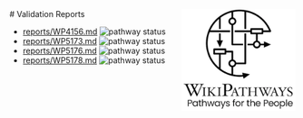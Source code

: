 <img style="float: right; width: 200px" src="logo.png" />
# Validation Reports

* [reports/WP4156.md](reports/WP4156.md) <img alt="pathway status" src="https://img.shields.io/endpoint?url=https://wikipathways.org/sr24-curation/reports/WP4156.json">
* [reports/WP5173.md](reports/WP5173.md) <img alt="pathway status" src="https://img.shields.io/endpoint?url=https://wikipathways.org/sr24-curation/reports/WP5173.json">
* [reports/WP5176.md](reports/WP5176.md) <img alt="pathway status" src="https://img.shields.io/endpoint?url=https://wikipathways.org/sr24-curation/reports/WP5176.json">
* [reports/WP5178.md](reports/WP5178.md) <img alt="pathway status" src="https://img.shields.io/endpoint?url=https://wikipathways.org/sr24-curation/reports/WP5178.json">
